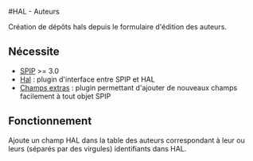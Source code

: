 #HAL - Auteurs

Création de dépôts hals depuis le formulaire d'édition des auteurs.

## Nécessite

* [SPIP](http://www.spip.net) >= 3.0
* [Hal](https://github.com/kent1D/spip_hal) : plugin d'interface entre SPIP et HAL
* [Champs extras](http://plugins.spip.net/cextras.html) : plugin permettant d'ajouter de nouveaux champs facilement à tout objet SPIP

## Fonctionnement

Ajoute un champ HAL dans la table des auteurs correspondant à leur ou leurs (séparés par des virgules) identifiants dans HAL.



